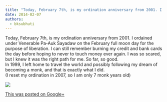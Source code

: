 ```yaml
---
title: "Today, February 7th, is my ordination anniversary from 2001. I ordained under Venerable Pa-Auk Sayadaw..."
date: 2014-02-07
authors: 
  - bksubhuti
---
```


Today, February 7th, is my ordination anniversary from 2001. I ordained under Venerable Pa-Auk Sayadaw on the February full moon day for the purpose of liberation. I can still remember burning my credit and bank cards the day before hoping to never to touch money ever again. I was so scared, but I knew it was the right path for me. So far, so good.  
In 1999, I left home to travel the world and possibly following my dream of becoming a monk, and that is exactly what I did.  
(I reset my ordination in 2007, so I am only 7 monk years old) ﻿

![](https://lh4.googleusercontent.com/-CUdV71uPmCo/UvRV2eYS7uI/AAAAAAAAIMk/LUJ8XLIuuAk/w506-h750/14%2B-%2B1)

[This was posted on Google+](https://plus.google.com/+BhikkhuSubhuti/posts/1DFDgELhzfx)